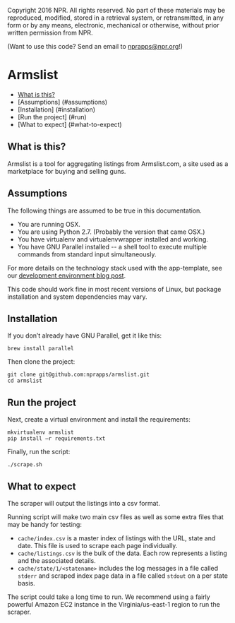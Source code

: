 Copyright 2016 NPR. All rights reserved. No part of these materials may be reproduced, modified, stored in a retrieval system, or retransmitted, in any form or by any means, electronic, mechanical or otherwise, without prior written permission from NPR.

(Want to use this code? Send an email to nprapps@npr.org!)

# Armslist

* [What is this?](#what-is-this)
* [Assumptions] (#assumptions)
* [Installation] (#installation)
* [Run the project] (#run)
* [What to expect] (#what-to-expect)

## What is this? <a id="what-is-this"></a>

Armslist is a tool for aggregating listings from Armslist.com, a site used as a marketplace for buying and selling guns.  

## Assumptions <a id="assumptions"></a>

The following things are assumed to be true in this documentation.
* You are running OSX.
* You are using Python 2.7. (Probably the version that came OSX.)
* You have virtualenv and virtualenvwrapper installed and working.
* You have GNU Parallel installed -- a shell tool to execute multiple commands from standard input simultaneously.

For more details on the technology stack used with the app-template, see our [development environment blog post](http://blog.apps.npr.org/2013/06/06/how-to-setup-a-developers-environment.html).

This code should work fine in most recent versions of Linux, but package installation and system dependencies may vary.

## Installation <a id="installation"></a>

If you don’t already have GNU Parallel, get it like this:

```
brew install parallel
```

Then clone the project:

```
git clone git@github.com:nprapps/armslist.git
cd armslist
```

## Run the project <a id="run"></a>

Next, create a virtual environment and install the requirements:

```
mkvirtualenv armslist
pip install –r requirements.txt
```

Finally, run the script:

```
./scrape.sh
```

## What to expect <a id="what-to-expect"></a>

The scraper will output the listings into a csv format. 

Running script will make two main csv files as well as some extra files that may be handy for testing:

* `cache/index.csv` is a master index of listings with the URL, state and date. This file is used to scrape each page individually.
* `cache/listings.csv` is the bulk of the data. Each row represents a listing and the associated details.
* `cache/state/1/<statename>` includes the log messages in a file called `stderr` and scraped index page data in a file called `stdout` on a per state basis.

The script could take a long time to run. We recommend using a fairly powerful Amazon EC2 instance in the Virginia/us-east-1 region to run the scraper.
